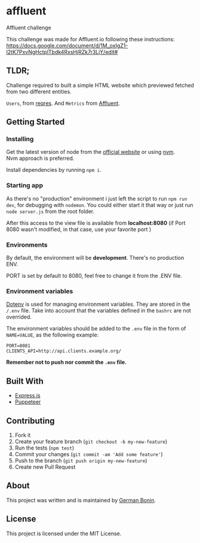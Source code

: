 # affluent
Affluent challenge

This challenge was made for Affluent.io following these instructions: https://docs.google.com/document/d/1M_oxIgZ1-I2tK7PxvNgHctplTbdk4RxsHjRZk7r3LjY/edit#


## TLDR;

Challenge required to built a simple HTML website which previewed fetched from two different entities.

`Users`, from [reqres](https://reqres.in/). And `Metrics` from [Affluent](https://develop.pub.afflu.net/).  


## Getting Started

### Installing

Get the latest version of node from the [official website](https://nodejs.org/) or using [nvm](https://github.com/creationix/nvm).  
Nvm approach is preferred.

Install dependencies by running `npm i`.

### Starting app

As there's no "production" environment i just left the script to run `npm run dev`, for debugging with `nodemon`. You could either start it that way or just run `node server.js` from the root folder.

After this access to the view file is available from **localhost:8080**
(if Port 8080 wasn't modified, in that case, use your favorite port )


### Environments

By default, the environment will be **development**. There's no production ENV.

PORT is set by default to 8080, feel free to change it from the .ENV file.

### Environment variables

[Dotenv](https://www.npmjs.com/package/dotenv) is used for managing environment variables. They are stored in the `/.env` file. Take into account that the variables defined in the `bashrc` are not overrided.

The environment variables should be added to the `.env` file in the form of `NAME=VALUE`, as the following example:

```
PORT=8081
CLIENTS_API=http://api.clients.example.org/
```

**Remember not to push nor commit the `.env` file.**

## Built With

* [Express.js](https://expressjs.com/)
* [Puppeteer](https://pptr.dev/)

## Contributing

1. Fork it
2. Create your feature branch (`git checkout -b my-new-feature`)
3. Run the tests (`npm test`)
4. Commit your changes (`git commit -am 'Add some feature'`)
5. Push to the branch (`git push origin my-new-feature`)
6. Create new Pull Request

## About

This project was written and is maintained by [German Bonin](https://github.com/bhflm).

## License

This project is licensed under the MIT License.
